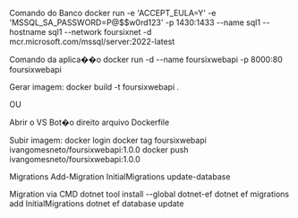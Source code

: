 Comando do Banco
docker run -e 'ACCEPT_EULA=Y' -e 'MSSQL_SA_PASSWORD=P@$$w0rd123' -p 1430:1433 --name sql1 --hostname sql1 --network foursixnet -d mcr.microsoft.com/mssql/server:2022-latest

Comando da aplica��o
docker run -d --name foursixwebapi -p 8000:80 foursixwebapi

Gerar imagem:
docker build -t foursixwebapi .

OU

Abrir o VS
Bot�o direito arquivo Dockerfile

Subir imagem:
docker login
docker tag foursixwebapi ivangomesneto/foursixwebapi:1.0.0
docker push ivangomesneto/foursixwebapi:1.0.0


Migrations
Add-Migration  InitialMigrations
update-database

Migration via CMD
dotnet tool install --global dotnet-ef
dotnet ef migrations add InitialMigrations
dotnet ef database update